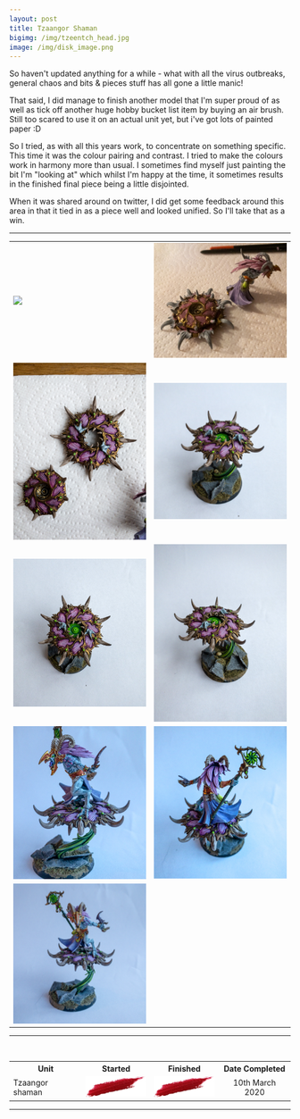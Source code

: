 ```yaml
---
layout: post
title: Tzaangor Shaman
bigimg: /img/tzeentch_head.jpg
image: /img/disk_image.png
---
```

So haven't updated anything for a while - what with all the virus outbreaks, general chaos and bits & pieces stuff has all gone a little manic! 

That said, I did manage to finish another model that I'm super proud of as well as tick off another huge hobby bucket list item by buying an air brush. Still too scared to use it on an actual unit yet, but i've got lots of painted paper :D 

So I tried, as with all this years work, to concentrate on something specific. This time it was the colour pairing and contrast. I tried to make the colours work in harmony more than usual. I sometimes find myself just painting the bit I'm "looking at" which whilst I'm happy at the time, it sometimes results in the finished final piece being a little disjointed.

When it was shared around on twitter, I did get some feedback around this area in that it tied in as a piece well and looked unified. So I'll take that as a win.

<hr/>
<table style="display: block; margin-left:auto; margin-right: auto;" border="0" cell="0">
<tr  style="border: none;">
<td style="border: none;">
    <img  src="/img/t_1.jpg">
  </td>
<td  style="border: none;">
    <img  src="/img/t_2.jpg">
  </td>
</tr>
<tr  style="border: none;">
<td style="border: none;">
    <img  src="/img/t_3.jpg">
  </td>
<td  style="border: none;">
    <img  src="/img/t_4.jpg">
  </td>
</tr>
<tr  style="border: none;">
<td style="border: none;">
    <img  src="/img/t_5.jpg">
  </td>
<td  style="border: none;">
    <img  src="/img/t_6.jpg">
  </td>
</tr>
<tr  style="border: none;">
<td style="border: none;">
    <img  src="/img/t_7.jpg">
  </td>
<td  style="border: none;">
    <img  src="/img/t_8.jpg">
  </td>
</tr>
<tr  style="border: none;">
<td style="border: none;">
    <img  src="/img/t_9.jpg">
  </td>
<td  style="border: none;">
  </td>
</tr>
</table>
<hr/>



<br/>
<table>
 <tr>
    <th>Unit</th>
    <th style="text-align: center !important;">Started</th>
    <th style="text-align: center !important;">Finished</th>
    <th style="text-align: center !important;">Date Completed</th>
  </tr>
 <tr>
    <td>Tzaangor shaman</td>
    <td style="text-align: center !important;"> <img  src="/img/done.png">  </td>
     <td style="text-align: center !important;"> <img  src="/img/done.png"> </td>
      <td style="text-align: center !important;"> 10th March 2020 </td>
  </tr>
 
</table>

<hr/>